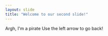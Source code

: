 ```yaml
---
layout: slide
title: "Welcome to our second slide!"
---
```

Argh, I'm a pirate
Use the left arrow to go back!
